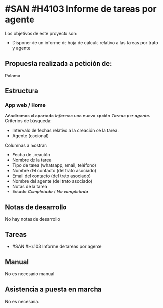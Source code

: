 # #SAN #H4103 Informe de tareas por agente

Los objetivos de este proyecto son:
+ Disponer de un informe de hoja de cálculo relativo a las tareas por trato y agente

## Propuesta realizada a petición de:
Paloma

## Estructura

### App web / Home
Añadiremos al apartado _Informes_ una nueva opción _Tareas por agente_.
Criterios de búsqueda:
+ Intervalo de fechas relativo a la creación de la tarea.
+ Agente (opcional)

Columnas a mostrar:
+ Fecha de creación
+ Nombre de la tarea
+ Tipo de tarea (whatsapp, email, teléfono)
+ Nombre del contacto (del trato asociado)
+ Email del contacto (del trato asociado)
+ Nombre del agente (del trato asociado)
+ Notas de la tarea
+ Estado _Completada_ / _No completada_

## Notas de desarrollo
No hay notas de desarrollo

## Tareas
+ #SAN #H4103 Informe de tareas por agente

## Manual
No es necesario manual

## Asistencia a puesta en marcha
No es necesaria.
